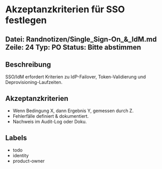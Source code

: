 # Akzeptanzkriterien für SSO festlegen
Datei: Randnotizen/Single_Sign-On_&_IdM.md
Zeile: 24
Typ: PO
Status: Bitte abstimmen
---

## Beschreibung
SSO/IdM erfordert Kriterien zu IdP-Failover, Token-Validierung und Deprovisioning-Laufzeiten.

## Akzeptanzkriterien
- Wenn Bedingung X, dann Ergebnis Y, gemessen durch Z.
- Fehlerfälle definiert & dokumentiert.
- Nachweis im Audit-Log oder Doku.

## Labels
- todo
- identity
- product-owner
